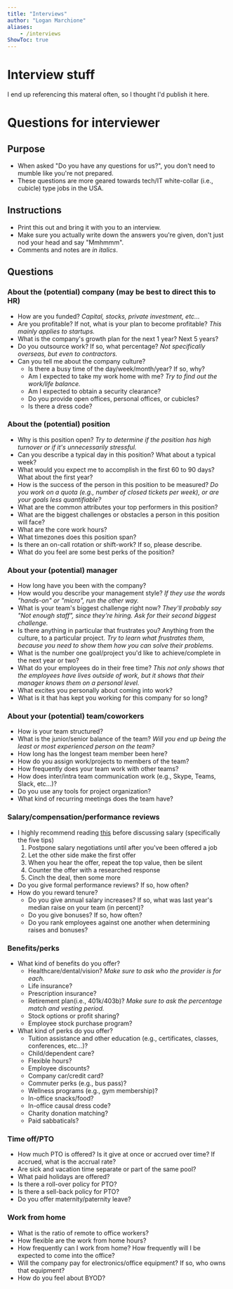 ```yaml
---
title: "Interviews"
author: "Logan Marchione"
aliases:
    - /interviews
ShowToc: true
---
```


# Interview stuff

I end up referencing this materal often, so I thought I'd publish it here.

# Questions for interviewer

## Purpose
* When asked "Do you have any questions for us?", you don't need to mumble like you're not prepared.
* These questions are more geared towards tech/IT white-collar (i.e., cubicle) type jobs in the USA.

## Instructions
* Print this out and bring it with you to an interview.
* Make sure you actually write down the answers you're given, don't just nod your head and say "Mmhmmm".
* Comments and notes are _in italics_.

## Questions

### About the (potential) company (may be best to direct this to HR)

* How are you funded? _Capital, stocks, private investment, etc..._
* Are you profitable? If not, what is your plan to become profitable? _This mainly applies to startups._
* What is the company's growth plan for the next 1 year? Next 5 years?
* Do you outsource work? If so, what percentage? _Not specifically overseas, but even to contractors._
* Can you tell me about the company culture?
  * Is there a busy time of the day/week/month/year? If so, why?
  * Am I expected to take my work home with me? _Try to find out the work/life balance._
  * Am I expected to obtain a security clearance?
  * Do you provide open offices, personal offices, or cubicles?
  * Is there a dress code?

### About the (potential) position

* Why is this position open? _Try to determine if the position has high turnover or if it's unnecessarily stressful._
* Can you describe a typical day in this position? What about a typical week?
* What would you expect me to accomplish in the first 60 to 90 days? What about the first year?
* How is the success of the person in this position to be measured? _Do you work on a quota (e.g., number of closed tickets per week), or are your goals less quantifiable?_
* What are the common attributes your top performers in this position?
* What are the biggest challenges or obstacles a person in this position will face?
* What are the core work hours?
* What timezones does this position span?
* Is there an on-call rotation or shift-work? If so, please describe.
* What do you feel are some best perks of the position?

### About your (potential) manager

* How long have you been with the company?
* How would you describe your management style? _If they use the words "hands-on" or "micro", run the other way._
* What is your team's biggest challenge right now? _They'll probably say "Not enough staff", since they're hiring. Ask for their second biggest challenge._
* Is there anything in particular that frustrates you? Anything from the culture, to a particular project. _Try to learn what frustrates them, because you need to show them how you can solve their problems._
* What is the number one goal/project you'd like to achieve/complete in the next year or two?
* What do your employees do in their free time? _This not only shows that the employees have lives outside of work, but it shows that their manager knows them on a personal level._
* What excites you personally about coming into work?
* What is it that has kept you working for this company for so long?

### About your (potential) team/coworkers

* How is your team structured?
* What is the junior/senior balance of the team? _Will you end up being the least or most experienced person on the team?_
* How long has the longest team member been here?
* How do you assign work/projects to members of the team?
* How frequently does your team work with other teams?
* How does inter/intra team communication work (e.g., Skype, Teams, Slack, etc...)?
* Do you use any tools for project organization?
* What kind of recurring meetings does the team have?

### Salary/compensation/performance reviews

* I highly recommend reading [this](https://www.getrichslowly.org/salary-negotiation/) before discussing salary (specifically the five tips)
    1. Postpone salary negotiations until after you've been offered a job
    2. Let the other side make the first offer
    3. When you hear the offer, repeat the top value, then be silent
    4. Counter the offer with a researched response
    5. Cinch the deal, then some more
* Do you give formal performance reviews? If so, how often?
* How do you reward tenure?
  * Do you give annual salary increases? If so, what was last year's median raise on your team (in percent)?
  * Do you give bonuses? If so, how often?
  * Do you rank employees against one another when determining raises and bonuses?

### Benefits/perks

* What kind of benefits do you offer?
  * Healthcare/dental/vision? _Make sure to ask who the provider is for each._
  * Life insurance?
  * Prescription insurance?
  * Retirement plan(i.e., 401k/403b)? _Make sure to ask the percentage match and vesting period._
  * Stock options or profit sharing?
  * Employee stock purchase program?
* What kind of perks do you offer?
  * Tuition assistance and other education (e.g., certificates, classes, conferences, etc...)?
  * Child/dependent care?
  * Flexible hours?
  * Employee discounts?
  * Company car/credit card?
  * Commuter perks (e.g., bus pass)?
  * Wellness programs (e.g., gym membership)?
  * In-office snacks/food?
  * In-office causal dress code?
  * Charity donation matching?
  * Paid sabbaticals?

### Time off/PTO

* How much PTO is offered? Is it give at once or accrued over time? If accrued, what is the accrual rate?
* Are sick and vacation time separate or part of the same pool?
* What paid holidays are offered?
* Is there a roll-over policy for PTO?
* Is there a sell-back policy for PTO?
* Do you offer maternity/paternity leave?

### Work from home
* What is the ratio of remote to office workers?
* How flexible are the work from home hours?
* How frequently can I work from home? How frequently will I be expected to come into the office?
* Will the company pay for electronics/office equipment? If so, who owns that equipment?
* How do you feel about BYOD?
